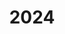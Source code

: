 ---
title: '2024'
excerpt: ''
deprecated: false
hidden: false
metadata:
  title: ''
  description: ''
  robots: index
next:
  description: ''
---